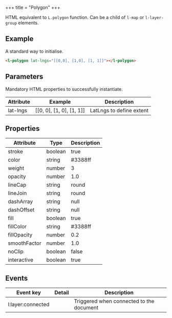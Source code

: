 +++
title = "Polygon"
+++

HTML equivalent to `L.polygon` function.
Can be a child of `l-map` or `l-layer-group` elements.

## Example

A standard way to initialise.

```html
<l-polygon lat-lngs="[[0,0], [1,0], [1, 1]]"></l-polygon>
```

## Parameters

Mandatory HTML properties to successfully instantiate.

| Attribute | Example | Description |
| -- | -- | -- |
| lat-lngs | [[0, 0], [1, 0], [1, 1]] | LatLngs to define extent |

## Properties

| Attribute    | Type    | Description |
| --           | --      | --          |
| stroke       | boolean | true        |
| color        | string  | #3388ff     |
| weight       | number  | 3           |
| opacity      | number  | 1.0         |
| lineCap      | string  | round       |
| lineJoin     | string  | round       |
| dashArray    | string  | null        |
| dashOffset   | string  | null        |
| fill         | boolean | true        |
| fillColor    | string  | #3388ff     |
| fillOpacity  | number  | 0.2         |
| smoothFactor | number  | 1.0         |
| noClip       | boolean | false       |
| interactive  | boolean | true        |

## Events

| Event key | Detail | Description |
| -- | -- | -- |
| l:layer:connected | | Triggered when connected to the document |

